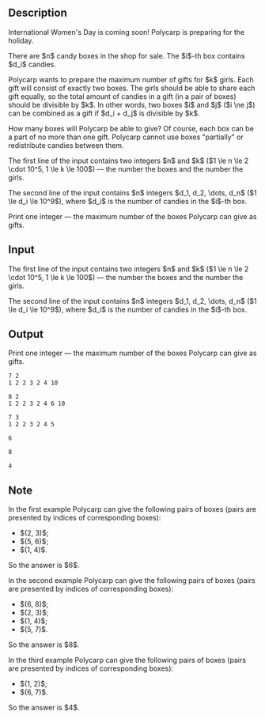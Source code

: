 ## Description

<div><p>International Women's Day is coming soon! Polycarp is preparing for the holiday.</p><p>There are $n$ candy boxes in the shop for sale. The $i$-th box contains $d_i$ candies.</p><p>Polycarp wants to prepare the maximum number of gifts for $k$ girls. Each gift will consist of <span class="tex-font-style-bf">exactly two</span> boxes. The girls should be able to share each gift equally, so the total amount of candies in a gift (in a pair of boxes) should be divisible by $k$. In other words, two boxes $i$ and $j$ ($i \ne j$) can be combined as a gift if $d_i + d_j$ is divisible by $k$.</p><p>How many boxes will Polycarp be able to give? Of course, each box can be a part of no more than one gift. Polycarp cannot use boxes "partially" or redistribute candies between them. </p></div><div class="input-specification"><p>The first line of the input contains two integers $n$ and $k$ ($1 \le n \le 2 \cdot 10^5, 1 \le k \le 100$) — the number the boxes and the number the girls.</p><p>The second line of the input contains $n$ integers $d_1, d_2, \dots, d_n$ ($1 \le d_i \le 10^9$), where $d_i$ is the number of candies in the $i$-th box.</p></div><div class="output-specification"><p>Print one integer — the maximum number of the boxes Polycarp can give as gifts.</p></div>

## Input

<p>The first line of the input contains two integers $n$ and $k$ ($1 \le n \le 2 \cdot 10^5, 1 \le k \le 100$) — the number the boxes and the number the girls.</p><p>The second line of the input contains $n$ integers $d_1, d_2, \dots, d_n$ ($1 \le d_i \le 10^9$), where $d_i$ is the number of candies in the $i$-th box.</p>

## Output

<p>Print one integer — the maximum number of the boxes Polycarp can give as gifts.</p>





```input1
7 2
1 2 2 3 2 4 10
```




```input2
8 2
1 2 2 3 2 4 6 10
```




```input3
7 3
1 2 2 3 2 4 5
```




```output1
6
```




```output2
8
```




```output3
4
```



## Note

<p>In the first example Polycarp can give the following pairs of boxes (pairs are presented by <span class="tex-font-style-bf">indices of corresponding boxes</span>): </p><ul> <li> $(2, 3)$; </li><li> $(5, 6)$; </li><li> $(1, 4)$. </li></ul><p>So the answer is $6$.</p><p>In the second example Polycarp can give the following pairs of boxes (pairs are presented by <span class="tex-font-style-bf">indices of corresponding boxes</span>): </p><ul> <li> $(6, 8)$; </li><li> $(2, 3)$; </li><li> $(1, 4)$; </li><li> $(5, 7)$. </li></ul><p>So the answer is $8$.</p><p>In the third example Polycarp can give the following pairs of boxes (pairs are presented by <span class="tex-font-style-bf">indices of corresponding boxes</span>): </p><ul> <li> $(1, 2)$; </li><li> $(6, 7)$. </li></ul><p>So the answer is $4$.</p>
